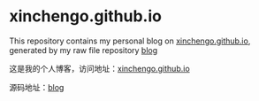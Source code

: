 # xinchengo.github.io

This repository contains my personal blog on [xinchengo.github.io](https://xinchengo.github.io/), generated by my raw file repository [blog](https://github.com/xinchengo/blog)

这是我的个人博客，访问地址：[xinchengo.github.io](https://xinchengo.github.io/)

源码地址：[blog](https://github.com/xinchengo/blog)